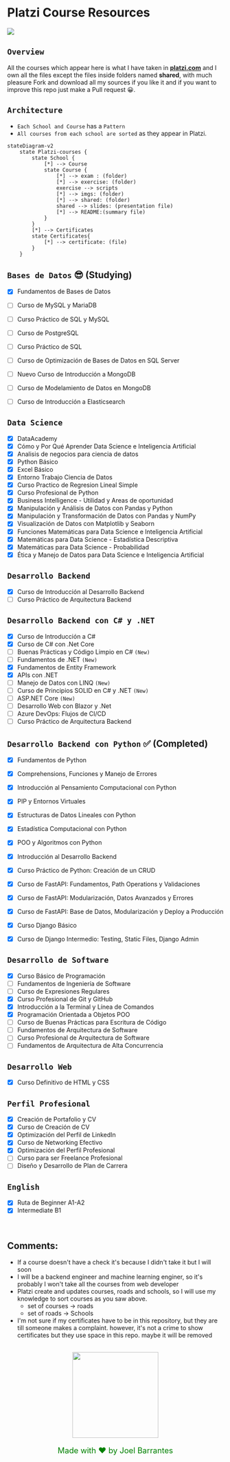 
# Platzi Course Resources

<img src="https://static.platzi.com/static/images/footer/logo.png">

## `Overview`

All the courses which appear here is what I have taken in [**platzi.com**](platzi.com) and I own all the files except the files inside folders named **shared**, with much pleasure Fork and download all my sources if you like it and if you want to improve this repo just make a Pull request 😀.

## `Architecture`

* `Each School and Course` has a `Pattern`
* `All courses from each school are sorted` as they appear in Platzi.



~~~mermaid
stateDiagram-v2
    state Platzi-courses {
        state School {
            [*] --> Course 
            state Course {
                [*] --> exam : (folder)
                [*] --> exercise: (folder)
                exercise --> scripts
                [*] --> imgs: (folder)
                [*] --> shared: (folder)
                shared --> slides: (presentation file)
                [*] --> README:(summary file)
            }
        }
        [*] --> Certificates
        state Certificates{
            [*] --> certificate: (file)
        }
    } 
~~~

## `Bases de Datos` :sunglasses: (Studying)

* [x] Fundamentos de Bases de Datos
* [ ] Curso de MySQL y MariaDB
* [ ] Curso Práctico de SQL y MySQL
* [ ] Curso de PostgreSQL
* [ ] Curso Práctico de SQL
* [ ] Curso de Optimización de Bases de Datos en SQL Server
* [ ] Nuevo Curso de Introducción a MongoDB
* [ ] Curso de Modelamiento de Datos en MongoDB
* [ ] Curso de Introducción a Elasticsearch


## `Data Science`

* [x] DataAcademy
* [x] Cómo y Por Qué Aprender Data Science e Inteligencia Artificial
* [x] Analisis de negocios para ciencia de datos
* [x] Python Básico
* [x] Excel Básico
* [x] Entorno Trabajo Ciencia de Datos
* [x] Curso Practico de Regresion Lineal Simple
* [x] Curso Profesional de Python
* [x] Business Intelligence - Utilidad y Areas de oportunidad
* [x] Manipulación y Análisis de Datos con Pandas y Python
* [x] Manipulación y Transformación de Datos con Pandas y NumPy
* [x] Visualización de Datos con Matplotlib y Seaborn
* [x] Funciones Matemáticas para Data Science e Inteligencia Artificial
* [x] Matemáticas para Data Science - Estadística Descriptiva
* [x] Matemáticas para Data Science - Probabilidad
* [x] Ética y Manejo de Datos para Data Science e Inteligencia Artificial

## `Desarrollo Backend`

* [x] Curso de Introducción al Desarrollo Backend
* [ ] Curso Práctico de Arquitectura Backend

## `Desarrollo Backend con C# y .NET`

* [x] Curso de Introducción a C#
* [x] Curso de C# con .Net Core
* [ ] Buenas Prácticas y Código Limpio en C# `(New)`
* [ ] Fundamentos de .NET `(New)`
* [x] Fundamentos de Entity Framework
* [x] APIs con .NET
* [ ] Manejo de Datos con LINQ `(New)`
* [ ] Curso de Principios SOLID en C# y .NET `(New)`
* [ ] ASP.NET Core `(New)`
* [ ] Desarrollo Web con Blazor y .Net 
* [ ] Azure DevOps: Flujos de CI/CD
* [ ] Curso Práctico de Arquitectura Backend

## `Desarrollo Backend con Python` :white_check_mark: (Completed)

* [x] Fundamentos de Python
* [x] Comprehensions, Funciones y Manejo de Errores
* [x] Introducción al Pensamiento Computacional con Python
* [x] PIP y Entornos Virtuales
* [x] Estructuras de Datos Lineales con Python
* [x] Estadística Computacional con Python
* [x] POO y Algoritmos con Python
* [x] Introducción al Desarrollo Backend
* [x] Curso Práctico de Python: Creación de un CRUD
* [x] Curso de FastAPI: Fundamentos, Path Operations y Validaciones
* [x] Curso de FastAPI: Modularización, Datos Avanzados y Errores
* [x] Curso de FastAPI: Base de Datos, Modularización y Deploy a Producción
* [x] Curso Django Básico 
* [x] Curso de Django Intermedio: Testing, Static Files, Django Admin


## `Desarrollo de Software`

* [x] Curso Básico de Programación
* [ ] Fundamentos de Ingeniería de Software
* [ ] Curso de Expresiones Regulares
* [x] Curso Profesional de Git y GitHub
* [x] Introducción a la Terminal y Línea de Comandos
* [x] Programación Orientada a Objetos POO
* [ ] Curso de Buenas Prácticas para Escritura de Código
* [ ] Fundamentos de Arquitectura de Software
* [ ] Curso Profesional de Arquitectura de Software
* [ ] Fundamentos de Arquitectura de Alta Concurrencia

## `Desarrollo Web`

* [x] Curso Definitivo de HTML y CSS

## `Perfil Profesional`
* [x] Creación de Portafolio y CV
* [x] Curso de Creación de CV
* [x] Optimización del Perfil de LinkedIn
* [x] Curso de Networking Efectivo
* [x] Optimización del Perfil Profesional
* [ ] Curso para ser Freelance Profesional
* [ ] Diseño y Desarrollo de Plan de Carrera

## `English`

* [x] Ruta de Beginner A1-A2
* [x] Intermediate B1

</br>

## Comments:
* If a course doesn't have a check it's because I didn't take it but I will soon
* I will be a backend engineer and machine learning enginer, so it's probably I won't take all the courses from web developer
* Platzi create and updates courses, roads and schools, so I will use my knowledge to sort courses as you saw above. 
    * set of courses -> roads
    * set of roads -> Schools
* I'm not sure if my certificates have to be in this repository, but they are till someone makes a complaint. however, it's not a crime to show certificates but they use space in this repo. maybe it will be removed

</br>

<div align="center">
<img src="https://pbs.twimg.com/media/DsD-ttxWsAAye1s.png" width="200">

</br>

<p style="color:green; font-size:130%;">
Made with ♥ by Joel Barrantes</a>
</p>
</div>


